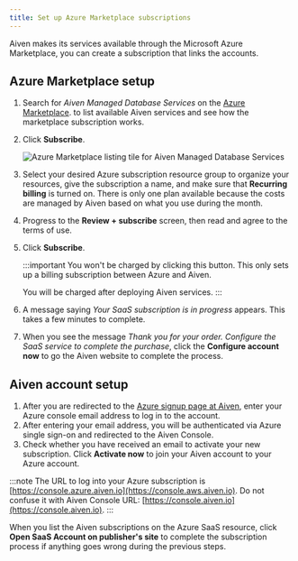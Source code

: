 ```yaml
---
title: Set up Azure Marketplace subscriptions
---
```


Aiven makes its services available through the Microsoft Azure Marketplace, you can create a subscription that links the accounts.

## Azure Marketplace setup

1. Search for _Aiven Managed Database Services_ on the [Azure
   Marketplace](https://portal.azure.com/#view/Microsoft_Azure_Marketplace/MarketplaceOffersBlade/selectedMenuItemId/home).
   to list available Aiven services and see how the marketplace subscription works.

1. Click **Subscribe**.

   ![Azure Marketplace listing tile for Aiven Managed Database Services](/images/platform/howto/azure-marketplace-listing.png)

1. Select your desired Azure subscription resource group to organize
   your resources, give the subscription a name, and make sure that
   **Recurring billing** is turned on. There is only one plan available
   because the costs are managed by Aiven based on what you use
   during the month.
1. Progress to the **Review + subscribe** screen, then read and agree
   to the terms of use.
1. Click **Subscribe**.

   :::important
   You won't be charged by clicking this button. This only
   sets up a billing subscription between Azure and Aiven.

   You will be charged after deploying Aiven services.
   :::

1. A message saying _Your SaaS subscription is
   in progress_ appears. This takes a few minutes to complete.
1. When you see the message _Thank you for your order. Configure the
   SaaS service to complete the purchase_, click the **Configure
   account now** to go the Aiven website to complete the process.

## Aiven account setup

1. After you are redirected to the [Azure signup page at Aiven](https://console.azure.aiven.io/login),
   enter your Azure console email address to log in to the account.
1. After entering your email address, you will be authenticated via Azure single sign-on
   and redirected to the Aiven Console.
1. Check whether you have received an email to activate your new subscription.
   Click **Activate now** to join your Aiven account to your Azure account.

:::note
The URL to log into your Azure subscription is [https://console.azure.aiven.io](https://console.aws.aiven.io).
Do not confuse it with Aiven Console URL: [https://console.aiven.io](https://console.aiven.io).
:::

When you list the Aiven subscriptions on the Azure SaaS resource, click **Open
SaaS Account on publisher's site** to complete the subscription process if
anything goes wrong during the previous steps.

